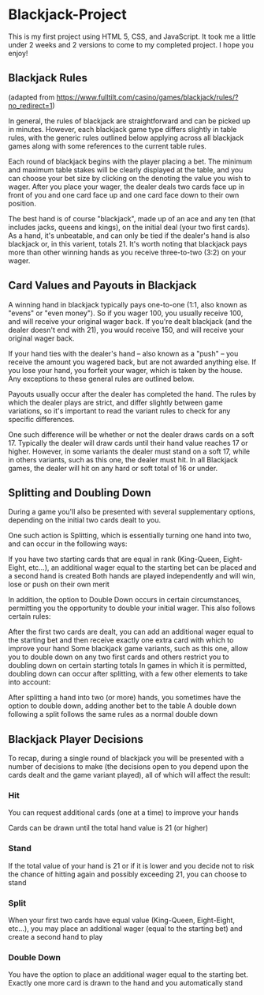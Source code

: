 # Blackjack-Project

This is my first project using HTML 5, CSS, and JavaScript. It took me a little under 2 weeks and 2 versions to come to my completed project. I hope you enjoy!

## Blackjack Rules
(adapted from https://www.fulltilt.com/casino/games/blackjack/rules/?no_redirect=1)

In general, the rules of blackjack are straightforward and can be picked up in minutes. However, each blackjack game type differs slightly in table rules, with the generic rules outlined below applying across all blackjack games along with some references to the current table rules.

Each round of blackjack begins with the player placing a bet. The minimum and maximum table stakes will be clearly displayed at the table, and you can choose your bet size by clicking on the denoting the value you wish to wager. After you place your wager, the dealer deals two cards face up in front of you and one card face up and one card face down to their own position.

The best hand is of course "blackjack", made up of an ace and any ten (that includes jacks, queens and kings), on the initial deal (your two first cards). As a hand, it's unbeatable, and can only be tied if the dealer's hand is also blackjack or, in this varient, totals 21. It's worth noting that blackjack pays more than other winning hands as you receive three-to-two (3:2) on your wager.

## Card Values and Payouts in Blackjack

A winning hand in blackjack typically pays one-to-one (1:1, also known as "evens" or "even money"). So if you wager 100, you usually receive 100, and will receive your original wager back. If you're dealt blackjack (and the dealer doesn't end with 21), you would receive 150, and will receive your original wager back.

If your hand ties with the dealer's hand – also known as a "push" – you receive the amount you wagered back, but are not awarded anything else. If you lose your hand, you forfeit your wager, which is taken by the house. Any exceptions to these general rules are outlined below.

Payouts usually occur after the dealer has completed the hand. The rules by which the dealer plays are strict, and differ slightly between game variations, so it's important to read the variant rules to check for any specific differences.

One such difference will be whether or not the dealer draws cards on a soft 17. Typically the dealer will draw cards until their hand value reaches 17 or higher. However, in some variants the dealer must stand on a soft 17, while in others variants, such as this one, the dealer must hit. In all Blackjack games, the dealer will hit on any hard or soft total of 16 or under.

## Splitting and Doubling Down

During a game you'll also be presented with several supplementary options, depending on the initial two cards dealt to you.

One such action is Splitting, which is essentially turning one hand into two, and can occur in the following ways:

If you have two starting cards that are equal in rank (King-Queen, Eight-Eight, etc…), an additional wager equal to the starting bet can be placed and a second hand is created
Both hands are played independently and will win, lose or push on their own merit

In addition, the option to Double Down occurs in certain circumstances, permitting you the opportunity to double your initial wager. This also follows certain rules:

After the first two cards are dealt, you can add an additional wager equal to the starting bet and then receive exactly one extra card with which to improve your hand
Some blackjack game variants, such as this one, allow you to double down on any two first cards and others restrict you to doubling down on certain starting totals
In games in which it is permitted, doubling down can occur after splitting, with a few other elements to take into account:

After splitting a hand into two (or more) hands, you sometimes have the option to double down, adding another bet to the table
A double down following a split follows the same rules as a normal double down

## Blackjack Player Decisions

To recap, during a single round of blackjack you will be presented with a number of decisions to make (the decisions open to you depend upon the cards dealt and the game variant played), all of which will affect the result:

### Hit

You can request additional cards (one at a time) to improve your hands

Cards can be drawn until the total hand value is 21 (or higher)

### Stand

If the total value of your hand is 21 or if it is lower and you decide not to risk the chance of hitting again and possibly exceeding 21, you can choose to stand

### Split

When your first two cards have equal value (King-Queen, Eight-Eight, etc…), you may place an additional wager (equal to the starting bet) and create a second hand to play

### Double Down

You have the option to place an additional wager equal to the starting bet. Exactly one more card is drawn to the hand and you automatically stand

